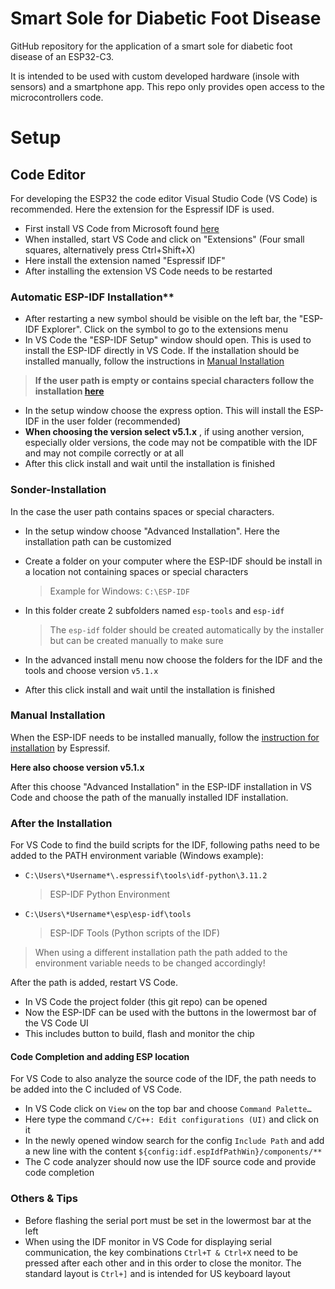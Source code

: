 # Smart Sole for Diabetic Foot Disease

GitHub repository for the application of a smart sole for diabetic foot disease of an ESP32-C3. 

It is intended to be used with custom developed hardware (insole with sensors) and a smartphone app. This repo only provides open access to the microcontrollers code.

# Setup

## Code Editor

For developing the ESP32 the code editor Visual Studio Code (VS Code) is recommended. Here the extension for the Espressif IDF is used.

- First install VS Code from Microsoft found [here](https://code.visualstudio.com/docs/?dv=win)
- When installed, start VS Code and click on "Extensions" (Four small squares, alternatively press Ctrl+Shift+X)
- Here install the extension named "Espressif IDF"
- After installing the extension VS Code needs to be restarted

### Automatic ESP-IDF Installation**

- After restarting a new symbol should be visible on the left bar, the "ESP-IDF Explorer". Click on the symbol to go to the extensions menu
- In VS Code the "ESP-IDF Setup" window should open. This is used to install the ESP-IDF directly in VS Code. If the installation should be installed manually, follow the instructions in [Manual Installation](#manual-installation)

> **If the user path is empty or contains special characters follow the installation [here](#sonder-installation)**

- In the setup window choose the express option. This will install the ESP-IDF in the user folder (recommended)
- **When choosing the version select v5.1.x** , if using another version, especially older versions, the code may not be compatible with the IDF and may not compile correctly or at all
- After this click install and wait until the installation is finished

### **Sonder-Installation**

In the case the user path contains spaces or special characters.

- In the setup window choose "Advanced Installation". Here the installation path can be customized

- Create a folder on your computer where the ESP-IDF should be install in a location not containing spaces or special characters

  > Example for Windows: `C:\ESP-IDF`

- In this folder create 2 subfolders named `esp-tools` and `esp-idf`

  > The `esp-idf` folder should be created automatically by the installer but can be created manually to make sure

- In the advanced install menu now choose the folders for the IDF and the tools and choose version `v5.1.x`

- After this click install and wait until the installation is finished

### **Manual Installation**

When the ESP-IDF needs to be installed manually, follow the [instruction for installation](https://docs.espressif.com/projects/esp-idf/en/latest/esp32/get-started/windows-setup.html) by Espressif.

**Here also choose version v5.1.x**

After this choose "Advanced Installation" in the ESP-IDF installation in VS Code and choose the path of the manually installed IDF installation.

### **After the Installation**

For VS Code to find the build scripts for the IDF, following paths need to be added to the PATH environment variable (Windows example):

- `C:\Users\*Username*\.espressif\tools\idf-python\3.11.2`

  > ESP-IDF Python Environment

- `C:\Users\*Username*\esp\esp-idf\tools`

  > ESP-IDF Tools (Python scripts of the IDF)

>When using a different installation path the path added to the environment variable needs to be changed accordingly!

After the path is added, restart VS Code.

- In VS Code the project folder (this git repo) can be opened
- Now the ESP-IDF can be used with the buttons in the lowermost bar of the VS Code UI
- This includes button to build, flash and monitor the chip

#### **Code Completion and adding ESP location**

For VS Code to also analyze the source code of the IDF, the path needs to be added into the C included of VS Code.

- In VS Code click on `View` on the top bar and choose `Command Palette…`
- Here type the command `C/C++: Edit configurations (UI)` and click on it
- In the newly opened window search for the config `Include Path` and add a new line with the content `${config:idf.espIdfPathWin}/components/**`
- The C code analyzer should now use the IDF source code and provide code completion

### **Others & Tips**

- Before flashing the serial port must be set in the lowermost bar at the left
- When using the IDF monitor in VS Code for displaying serial communication, the key combinations `Ctrl+T & Ctrl+X` need to be pressed after each other and in this order to close the monitor. The standard layout is `Ctrl+]` and is intended for US keyboard layout
